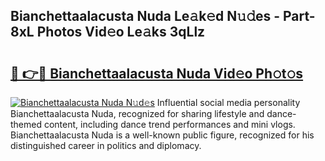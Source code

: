 ## Bianchettaalacusta Nuda Le𝚊k𝚎d N𝚞𝚍es - Part-8xL Photos Vid𝚎o Le𝚊ks 3qLlz

# <h2><a href="http://fbbz2or.evod.top/?m=Bianchettaalacusta+Nuda">🔗 👉🔴 Bianchettaalacusta Nuda Vid𝚎o Ph𝚘t𝚘s</a></h2>

[![Bianchettaalacusta Nuda N𝚞d𝚎s](https://i.imgur.com/8V9OHl7.gif)](http://fbbz2or.evod.top/?m=Bianchettaalacusta+Nuda)
Influential social media personality Bianchettaalacusta Nuda, recognized for sharing lifestyle and dance-themed content, including dance trend performances and mini vlogs. Bianchettaalacusta Nuda is a well-known public figure, recognized for his distinguished career in politics and diplomacy. 
